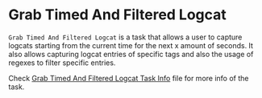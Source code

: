 # Grab Timed And Filtered Logcat

`Grab Timed And Filtered Logcat` is a task that allows a user to capture logcats starting from the current time for the next x amount of seconds. It also allows capturing logcat entries of specific tags and also the usage of regexes to filter specific entries.

Check [Grab Timed And Filtered Logcat Task Info](Grab_Timed_And_Filtered_Logcat.tsk.md) file for more info of the task.
